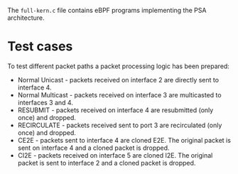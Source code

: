 The `full-kern.c` file contains eBPF programs implementing the PSA architecture.

# Test cases

To test different packet paths a packet processing logic has been prepared:

- Normal Unicast - packets received on interface 2 are directly sent to interface 4.
- Normal Multicast - packets received on interface 3 are multicasted to interfaces 3 and 4.
- RESUBMIT - packets received on interface 4 are resubmitted (only once) and dropped.
- RECIRCULATE - packets received sent to port 3 are recirculated (only once) and dropped.
- CE2E - packets sent to interface 4 are cloned E2E. The original packet is sent on interface 4 and a cloned packet is dropped.
- CI2E - packets received on interface 5 are cloned I2E. The original packet is sent to interface 2 and a cloned packet is dropped.
